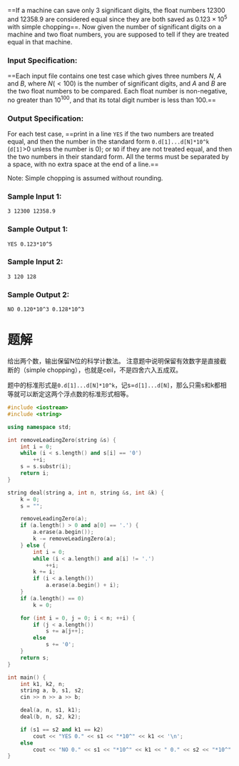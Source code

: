 ==If a machine can save only 3 significant digits, the float numbers 12300 and 12358.9 are considered equal since they are both saved as $0.123×10^5$ with simple chopping==. Now given the number of significant digits on a machine and two float numbers, you are supposed to tell if they are treated equal in that machine.

### Input Specification:

==Each input file contains one test case which gives three numbers $N$, $A$ and $B$, where $N (<100)$ is the number of significant digits, and $A$ and $B$ are the two float numbers to be compared. Each float number is non-negative, no greater than $10^{100}$, and that its total digit number is less than 100.==

### Output Specification:

For each test case, ==print in a line `YES` if the two numbers are treated equal, and then the number in the standard form `0.d[1]...d[N]*10^k` (`d[1]`>0 unless the number is 0); or `NO` if they are not treated equal, and then the two numbers in their standard form. All the terms must be separated by a space, with no extra space at the end of a line.==

Note: Simple chopping is assumed without rounding.

### Sample Input 1:

```
3 12300 12358.9
```
### Sample Output 1:
```
YES 0.123*10^5
```
### Sample Input 2:
```
3 120 128
```
### Sample Output 2:
```
NO 0.120*10^3 0.128*10^3
```
# 题解

给出两个数，输出保留N位的科学计数法。
注意题中说明保留有效数字是直接截断的（simple chopping），也就是ceil，不是四舍六入五成双。



题中的标准形式是`0.d[1]...d[N]*10^k`，记s=`d[1]...d[N]`，那么只需s和k都相等就可以断定这两个浮点数的标准形式相等。
```cpp
#include <iostream>
#include <string>

using namespace std;

int removeLeadingZero(string &s) {
    int i = 0;
    while (i < s.length() and s[i] == '0')
        ++i;
    s = s.substr(i);
    return i;
}

string deal(string a, int n, string &s, int &k) {
    k = 0;
    s = "";

    removeLeadingZero(a);
    if (a.length() > 0 and a[0] == '.') {
        a.erase(a.begin());
        k -= removeLeadingZero(a);
    } else {
        int i = 0;
        while (i < a.length() and a[i] != '.')
            ++i;
        k += i;
        if (i < a.length())
            a.erase(a.begin() + i);
    }
    if (a.length() == 0)
        k = 0;

    for (int i = 0, j = 0; i < n; ++i) {
        if (j < a.length())
            s += a[j++];
        else
            s += '0';
    }
    return s;
}

int main() {
    int k1, k2, n;
    string a, b, s1, s2;
    cin >> n >> a >> b;

    deal(a, n, s1, k1);
    deal(b, n, s2, k2);

    if (s1 == s2 and k1 == k2)
        cout << "YES 0." << s1 << "*10^" << k1 << '\n';
    else
        cout << "NO 0." << s1 << "*10^" << k1 << " 0." << s2 << "*10^" << k2 << '\n';
}
```